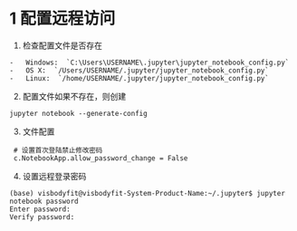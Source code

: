 # 1 配置远程访问
1. 检查配置文件是否存在
```
-   Windows:  `C:\Users\USERNAME\.jupyter\jupyter_notebook_config.py`
-   OS X:  `/Users/USERNAME/.jupyter/jupyter_notebook_config.py`
-   Linux:  `/home/USERNAME/.jupyter/jupyter_notebook_config.py`
```
2. 配置文件如果不存在，则创建
```
jupyter notebook --generate-config
```
3. 文件配置
```
 # 设置首次登陆禁止修改密码
 c.NotebookApp.allow_password_change = False
```
4. 设置远程登录密码
```
(base) visbodyfit@visbodyfit-System-Product-Name:~/.jupyter$ jupyter notebook password
Enter password: 
Verify password: 
```
<!--stackedit_data:
eyJoaXN0b3J5IjpbLTY5OTk5NjYzOSwyMTY5MDE3N119
-->